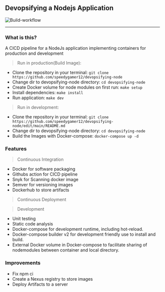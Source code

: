 ## Devopsifying a Nodejs Application
![Build-workflow](https://github.com/speedygamer12/devopsifying-node/actions/workflows/build-workflow.yml/badge.svg)
<hr />

### What is this?
A CICD pipeline for a NodeJs application implementing containers for production and development

> Run in production(Build Image):
* Clone the repository in your terminal: `git clone https://github.com/speedygamer12/devopsifying-node`
* Change dir to devopsifying-node directory: `cd devopsifying-node`
* Create Docker volume for node modules on first run: `make setup`
* Install dependencies: `make install`
* Run application: `make dev`

> Run in development:
* Clone the repository in your terminal: `git clone https://github.com/speedygamer12/devopsifying-node/edit/main/README.md`
* Change dir to devopsifying-node directory: `cd devopsifying-node`
* Build the Images with Docker-compose: `docker-compose up -d `

### Features

> Continuous Integration
* Docker for software packaging 
* Githubs action for CICD pipeline
* Snyk for Scanning docker image
* Semver for versioning images
* Dockerhub to store artifacts


> Continuous Deployment


> Development
* Unit testing
* Static code analysis
* Docker-compose for development runtime, including hot-reload.
* Docker-compose builder v2 for development friendly use to install and build.
* External Docker volume in Docker-compose to facilitate sharing of nodemodules between 
  container and local directory.

### Improvements
* Fix npm ci
* Create a Nexus registry to store images
* Deploy Artifacts to a server
